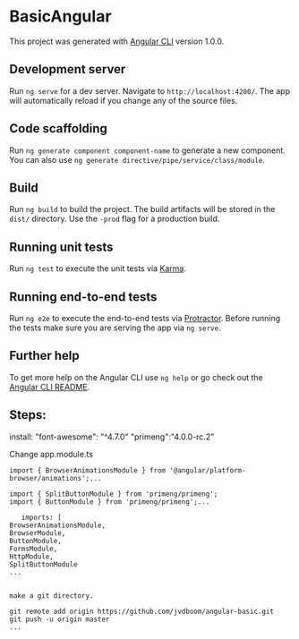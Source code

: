 # BasicAngular

This project was generated with [Angular CLI](https://github.com/angular/angular-cli) version 1.0.0.

## Development server

Run `ng serve` for a dev server. Navigate to `http://localhost:4200/`. The app will automatically reload if you change any of the source files.

## Code scaffolding

Run `ng generate component component-name` to generate a new component. You can also use `ng generate directive/pipe/service/class/module`.

## Build

Run `ng build` to build the project. The build artifacts will be stored in the `dist/` directory. Use the `-prod` flag for a production build.

## Running unit tests

Run `ng test` to execute the unit tests via [Karma](https://karma-runner.github.io).

## Running end-to-end tests

Run `ng e2e` to execute the end-to-end tests via [Protractor](http://www.protractortest.org/).
Before running the tests make sure you are serving the app via `ng serve`.

## Further help

To get more help on the Angular CLI use `ng help` or go check out the [Angular CLI README](https://github.com/angular/angular-cli/blob/master/README.md).


## Steps:

install:    "font-awesome": "^4.7.0"
            "primeng":"4.0.0-rc.2"

Change app.module.ts

    import { BrowserAnimationsModule } from '@angular/platform-browser/animations';...

    import { SplitButtonModule } from 'primeng/primeng';
    import { ButtonModule } from 'primeng/primeng';...       

       imports: [
    BrowserAnimationsModule,
    BrowserModule,
    ButtonModule,
    FormsModule,
    HttpModule,
    SplitButtonModule
    ...


    make a git directory.

    git remote add origin https://github.com/jvdboom/angular-basic.git
    git push -u origin master
    ...

